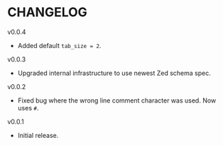 # CHANGELOG

v0.0.4

- Added default `tab_size = 2`.

v0.0.3

- Upgraded internal infrastructure to use newest Zed schema spec.

v0.0.2

- Fixed bug where the wrong line comment character was used. Now uses `#`.

v0.0.1

- Initial release.
